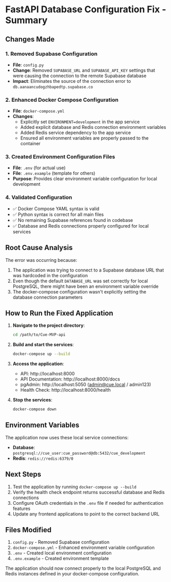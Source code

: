 # FastAPI Database Configuration Fix - Summary

## Changes Made

### 1. Removed Supabase Configuration
- **File**: `config.py`
- **Change**: Removed `SUPABASE_URL` and `SUPABASE_API_KEY` settings that were causing the connection to the remote Supabase database
- **Impact**: Eliminates the source of the connection error to `db.aanaancudogzhbapedtp.supabase.co`

### 2. Enhanced Docker Compose Configuration
- **File**: `docker-compose.yml`
- **Changes**:
  - Explicitly set `ENVIRONMENT=development` in the app service
  - Added explicit database and Redis connection environment variables
  - Added Redis service dependency to the app service
  - Ensured all environment variables are properly passed to the container

### 3. Created Environment Configuration Files
- **File**: `.env` (for actual use)
- **File**: `.env.example` (template for others)
- **Purpose**: Provides clear environment variable configuration for local development

### 4. Validated Configuration
- ✅ Docker Compose YAML syntax is valid
- ✅ Python syntax is correct for all main files
- ✅ No remaining Supabase references found in codebase
- ✅ Database and Redis connections properly configured for local services

## Root Cause Analysis

The error was occurring because:
1. The application was trying to connect to a Supabase database URL that was hardcoded in the configuration
2. Even though the default `DATABASE_URL` was set correctly for local PostgreSQL, there might have been an environment variable override
3. The docker-compose configuration wasn't explicitly setting the database connection parameters

## How to Run the Fixed Application

1. **Navigate to the project directory**:
   ```bash
   cd /path/to/Cue-MVP-api
   ```

2. **Build and start the services**:
   ```bash
   docker-compose up --build
   ```

3. **Access the application**:
   - API: http://localhost:8000
   - API Documentation: http://localhost:8000/docs
   - pgAdmin: http://localhost:5050 (admin@cue.local / admin123)
   - Health Check: http://localhost:8000/health

4. **Stop the services**:
   ```bash
   docker-compose down
   ```

## Environment Variables

The application now uses these local service connections:
- **Database**: `postgresql://cue_user:cue_password@db:5432/cue_development`
- **Redis**: `redis://redis:6379/0`

## Next Steps

1. Test the application by running `docker-compose up --build`
2. Verify the health check endpoint returns successful database and Redis connections
3. Configure OAuth credentials in the `.env` file if needed for authentication features
4. Update any frontend applications to point to the correct backend URL

## Files Modified

1. `config.py` - Removed Supabase configuration
2. `docker-compose.yml` - Enhanced environment variable configuration
3. `.env` - Created local environment configuration
4. `.env.example` - Created environment template

The application should now connect properly to the local PostgreSQL and Redis instances defined in your docker-compose configuration.


